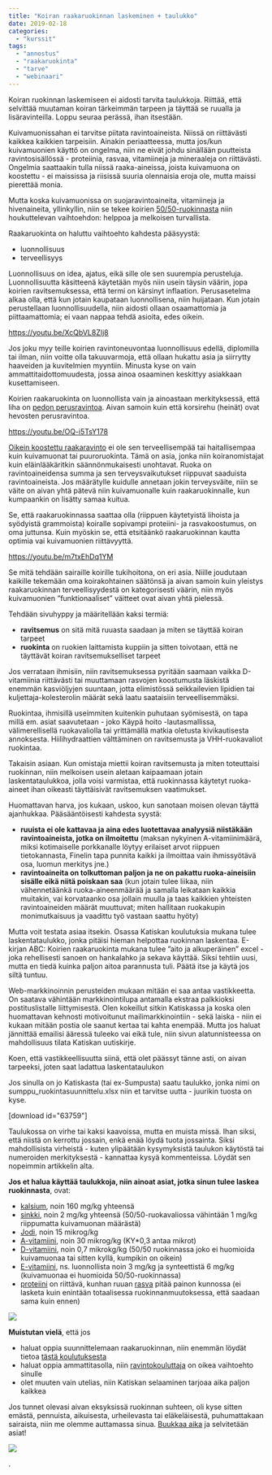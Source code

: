 ```yaml
---
title: "Koiran raakaruokinnan laskeminen + taulukko"
date: 2019-02-18
categories: 
  - "kurssit"
tags: 
  - "annostus"
  - "raakaruokinta"
  - "tarve"
  - "webinaari"
---
```


Koiran ruokinnan laskemiseen ei aidosti tarvita taulukkoja. Riittää, että selvittää muutaman koiran tärkeimmän tarpeen ja täyttää se ruualla ja lisäravinteilla. Loppu seuraa perässä, ihan itsestään.

<!--more-->

Kuivamuonissahan ei tarvitse piitata ravintoaineista. Niissä on riittävästi kaikkea kaikkien tarpeisiin. Ainakin periaatteessa, mutta jos/kun kuivamuonien käyttö on ongelma, niin ne eivät johdu sinällään puutteista ravintosisällössä - proteiinia, rasvaa, vitamiineja ja mineraaleja on riittävästi. Ongelmia saattaakin tulla niissä raaka-aineissa, joista kuivamuona on koostettu - ei maississa ja riisissä suuria olennaisia eroja ole, mutta maissi pierettää monia.

Mutta koska kuivamuonissa on suojaravintoaineita, vitamiineja ja hivenaineita, yllinkyllin, niin se tekee koirien [50/50-ruokinnasta](https://www.katiska.eu/tieto/koira-tieto-ruokinta/koira-ruokinta-5050/koiran-50-50-ruokinta-faq/) niin houkuttelevan vaihtoehdon: helppoa ja melkoisen turvallista.

Raakaruokinta on haluttu vaihtoehto kahdesta pääsyystä:

- luonnollisuus
- terveellisyys

Luonnollisuus on idea, ajatus, eikä sille ole sen suurempia perusteluja. Luonnollisuutta käsitteenä käytetään myös niin usein täysin väärin, jopa koirien ravitsemuksessa, että termi on kärsinyt inflaation. Perusasetelma alkaa olla, että kun jotain kaupataan luonnollisena, niin huijataan. Kun jotain perustellaan luonnollisuudella, niin aidosti ollaan osaamattomia ja piittaamattomia; ei vaan nappaa tehdä asioita, edes oikein.

https://youtu.be/XcQbVL8ZIj8

Jos joku myy teille koirien ravintoneuvontaa luonnollisuus edellä, diplomilla tai ilman, niin voitte olla takuuvarmoja, että ollaan hukattu asia ja siirrytty haaveiden ja kuvitelmien myyntiin. Minusta kyse on vain ammattitaidottomuudesta, jossa ainoa osaaminen keskittyy asiakkaan kusettamiseen.

Koirien raakaruokinta on luonnollista vain ja ainoastaan merkityksessä, että liha on [pedon perusravintoa](https://www.katiska.eu/tieto/koira-tieto-ruokinta/koira-syominen-yleinen/koira-on-lihansyoja/). Aivan samoin kuin että korsirehu (heinät) ovat hevosten perusravintoa.

https://youtu.be/OQ-i5TsY178

[Oikein koostettu raakaravinto](https://www.katiska.eu/tieto/podcastit-vlog/63-kolmen-minuutin-raaka/) ei ole sen terveellisempää tai haitallisempaa kuin kuivamuonat tai puuroruokinta. Tämä on asia, jonka niin koiranomistajat kuin eläinlääkäritkin säännönmukaisesti unohtavat. Ruoka on ravintoaineidensa summa ja sen terveysvaikutukset riippuvat saaduista ravintoaineista. Jos määrätylle kuidulle annetaan jokin terveysväite, niin se väite on aivan yhtä pätevä niin kuivamuonalle kuin raakaruokinnalle, kun kumpaankin on lisätty samaa kuitua.

Se, että raakaruokinnassa saattaa olla (riippuen käytetyistä lihoista ja syödyistä grammoista) koiralle sopivampi proteiini- ja rasvakoostumus, on oma juttunsa. Kuin myöskin se, että etsitäänkö raakaruokinnan kautta optimia vai kuivamuonien riittävyyttä.

https://youtu.be/m7txEhDq1YM

Se mitä tehdään sairaille koirille tukihoitona, on eri asia. Niille joudutaan kaikille tekemään oma koirakohtainen säätönsä ja aivan samoin kuin yleistys raakaruokinnan terveellisyydestä on kategorisesti väärin, niin myös kuivamuonien ”funktionaaliset” väitteet ovat aivan yhtä pielessä.

Tehdään sivuhyppy ja määritellään kaksi termiä:

- **ravitsemus** on sitä mitä ruuasta saadaan ja miten se täyttää koiran tarpeet
- **ruokinta** on ruokien laittamista kuppiin ja sitten toivotaan, että ne täyttävät koiran ravitsemukselliset tarpeet

Jos verrataan ihmisiin, niin ravitsemuksessa pyritään saamaan vaikka D-vitamiinia riittävästi tai muuttamaan rasvojen koostumusta läskistä enemmän kasviöljyjen suuntaan, jotta elimistössä seikkailevien lipidien tai kuljettaja-kolesterolin määrät sekä laatu saataisiin terveellisemmäksi.

Ruokintaa, ihmisillä useimmiten kuitenkin puhutaan syömisestä, on tapa millä em. asiat saavutetaan - joko Käypä hoito -lautasmallissa, välimerellisellä ruokavaliolla tai yrittämällä matkia oletusta kivikautisesta annoksesta. Hiilihydraattien välttäminen on ravitsemusta ja VHH-ruokavaliot ruokintaa.

Takaisin asiaan. Kun omistaja miettii koiran ravitsemusta ja miten toteuttaisi ruokinnan, niin melkoisen usein aletaan kaipaamaan jotain laskentataulukkoa, jolla voisi varmistaa, että ruokinnassa käytetyt ruoka-aineet ihan oikeasti täyttäisivät ravitsemuksen vaatimukset.

Huomattavan harva, jos kukaan, uskoo, kun sanotaan moisen olevan täyttä ajanhukkaa. Pääsääntöisesti kahdesta syystä:

- **ruuista ei ole kattavaa ja aina edes luotettavaa analyysiä niistäkään ravintoaineista, jotka on ilmoitettu** (maksan nykyinen A-vitamiinimäärä, miksi kotimaiselle porkkanalle löytyy erilaiset arvot riippuen tietokannasta, Finelin tapa punnita kaikki ja ilmoittaa vain ihmissyötävä osa, luomun merkitys jne.)
- **ravintoaineita on tolkuttoman paljon ja ne on pakattu ruoka-aineisiin sisälle eikä niitä poiskaan saa** (kun jotain tulee liikaa, niin vähennetäänkä ruoka-aineenmäärää ja samalla leikataan kaikkia muitakin, vai korvataanko osa jollain muulla ja taas kaikkien yhteisten ravintoaineiden määrät muuttuvat; miten hallitaan ruokakupin monimutkaisuus ja vaadittu työ vastaan saattu hyöty)

Mutta voit testata asiaa itsekin. Osassa Katiskan koulutuksia mukana tulee laskentataulukko, jonka pitäisi hieman helpottaa ruokinnan laskentaa. E-kirjan ABC: Koirien raakaruokinta mukana tulee ”aito ja alkuperäinen” excel - joka rehellisesti sanoen on hankalahko ja sekava käyttää. Siksi tehtiin uusi, mutta en tiedä kuinka paljon aitoa parannusta tuli. Päätä itse ja käytä jos siltä tuntuu.

Web-markkinoinnin perusteiden mukaan mitään ei saa antaa vastikkeetta. On saatava vähintään markkinointilupa antamalla ekstraa palkkioksi postituslistalle liittymisestä. Olen kokeillut sitkin Katiskassa ja koska olen huomattavan kehnosti motivoitunut mailimarkkinointiin - sekä laiska - niin ei kukaan mitään postia ole saanut kertaa tai kahta enempää. Mutta jos haluat jännittää emailisi ääressä tuleeko vai eikä tule, niin sivun alatunnisteessa on mahdollisuus tilata Katiskan uutiskirje.

Koen, että vastikkeellisuutta siinä, että olet päässyt tänne asti, on aivan tarpeeksi, joten saat ladattua laskentataulukon

Jos sinulla on jo Katiskasta (tai ex-Sumpusta) saatu taulukko, jonka nimi on sumppu\_ruokintasuunnittelu.xlsx niin et tarvitse uutta - juurikin tuosta on kyse.

\[download id="63759"\]

Taulukossa on virhe tai kaksi kaavoissa, mutta en muista missä. Ihan siksi, että niistä on kerrottu jossain, enkä enää löydä tuota jossainta. Siksi mahdollisista virheistä - kuten ylipäätään kysymyksistä taulukon käytöstä tai numeroiden merkityksestä - kannattaa kysyä kommenteissa. Löydät sen nopeimmin artikkelin alta.

**Jos et halua käyttää taulukkoja, niin ainoat asiat, jotka sinun tulee laskea ruokinnasta**, ovat:

- [kalsium](https://www.katiska.eu/tieto/koira-tieto-ravitsemus/kalsium/kalsium/), noin 160 mg/kg yhteensä
- [sinkki](https://www.katiska.eu/tieto/koira-tieto-ravitsemus/sinkki/sinkki/), noin 2 mg/kg yhteensä (50/50-ruokavaliossa vähintään 1 mg/kg riippumatta kuivamuonan määrästä)
- [Jodi](https://www.katiska.eu/tieto/koira-tieto-ravitsemus/koira-tarve-mineraali/jodi/), noin 15 mikrog/kg
- [A-vitamiini](https://www.katiska.eu/tieto/koira-tieto-ravitsemus/a-vitamiini/a-vitamiini/), noin 30 mikrog/kg (KY\*0,3 antaa mikrot)
- [D-vitamiini](https://www.katiska.eu/tieto/koira-tieto-ravitsemus/d-vitamiini/d-vitamiini/), noin 0,7 mikrokg/kg (50/50 ruokinnassa joko ei huomioida kuivamuonaa tai sitten kyllä, kumpikin on oikein)
- [E-vitamiini](https://www.katiska.eu/tieto/koira-tieto-ravitsemus/e-vitamiini/e-vitamiini/), ns. luonnollista noin 3 mg/kg ja synteettistä 6 mg/kg (kuivamuonaa ei huomioida 50/50-ruokinnassa)
- [proteiini](https://www.katiska.eu/tieto/koira-tieto-ravitsemus/proteiinit/proteiini-ruokinnassa/) on riittävä, kunhan ruuan [rasva](https://www.katiska.eu/tieto/koira-tieto-ravitsemus/rasvat/rasva-ruokinnassa/) pitää painon kunnossa (ei lasketa kuin enintään totaalisessa ruokinnanmuutoksessa, että saadaan sama kuin ennen)

![](images/divide.png)

**Muistutan vielä**, että jos

- haluat oppia suunnittelemaan raakaruokinnan, niin enemmän löydät tietoa [tästä koulutuksesta](https://www.katiska.eu/kurssit/koiran-raakaruokinnan-suunnittelu/)
- haluat oppia ammattitasolla, niin [ravintokouluttaja](https://store.katiska.info/tuote/ravintokouluttaja/) on oikea vaihtoehto sinulle
- olet muuten vain utelias, niin Katiskan selaaminen tarjoaa aika paljon kaikkea

Jos tunnet olevasi aivan eksyksissä ruokinnan suhteen, oli kyse sitten emästä, pennuista, aikuisesta, urheilevasta tai eläkeläisestä, puhumattakaan sairaista, niin me olemme auttamassa sinua. [Buukkaa aika](https://store.katiska.info/tuote/puhelinneuvonta/) ja selvitetään asiat!

[![](images/koiran-ruokintaneuvonta.jpg)](https://store.katiska.info/tuote/puhelinneuvonta/)

.
